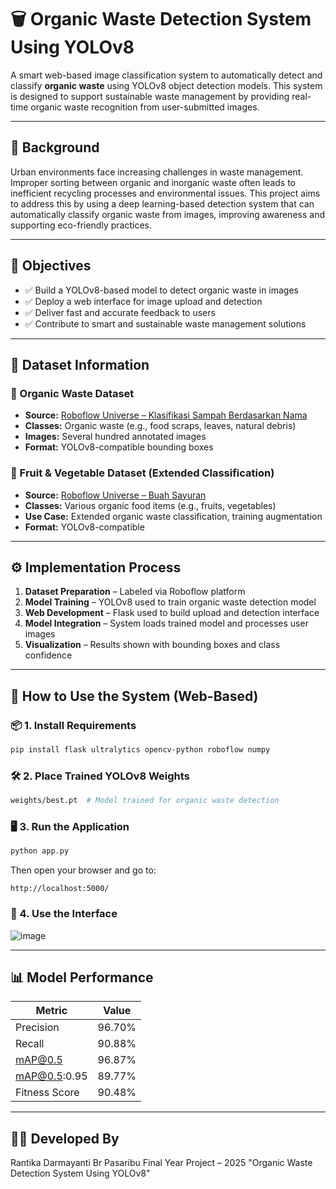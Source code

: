 # 🗑️ Organic Waste Detection System Using YOLOv8

A smart web-based image classification system to automatically detect and classify **organic waste** using YOLOv8 object detection models. This system is designed to support sustainable waste management by providing real-time organic waste recognition from user-submitted images.

---

## 🧱 Background

Urban environments face increasing challenges in waste management. Improper sorting between organic and inorganic waste often leads to inefficient recycling processes and environmental issues. This project aims to address this by using a deep learning-based detection system that can automatically classify organic waste from images, improving awareness and supporting eco-friendly practices.

---

## 🎯 Objectives

- ✅ Build a YOLOv8-based model to detect organic waste in images
- ✅ Deploy a web interface for image upload and detection
- ✅ Deliver fast and accurate feedback to users
- ✅ Contribute to smart and sustainable waste management solutions

---

## 📂 Dataset Information

### 🧪 Organic Waste Dataset
- **Source:** [Roboflow Universe – Klasifikasi Sampah Berdasarkan Nama](https://universe.roboflow.com/siscer-project/klasifikasi-sampah-berdasarkan-nama/dataset/15/images?split=train)
- **Classes:** Organic waste (e.g., food scraps, leaves, natural debris)
- **Images:** Several hundred annotated images
- **Format:** YOLOv8-compatible bounding boxes

### 🍎 Fruit & Vegetable Dataset (Extended Classification)
- **Source:** [Roboflow Universe – Buah Sayuran](https://universe.roboflow.com/pcb-t7dcy/buah-sayuran/dataset/1)
- **Classes:** Various organic food items (e.g., fruits, vegetables)
- **Use Case:** Extended organic waste classification, training augmentation
- **Format:** YOLOv8-compatible

---

## ⚙️ Implementation Process

1. **Dataset Preparation** – Labeled via Roboflow platform  
2. **Model Training** – YOLOv8 used to train organic waste detection model  
3. **Web Development** – Flask used to build upload and detection interface  
4. **Model Integration** – System loads trained model and processes user images  
5. **Visualization** – Results shown with bounding boxes and class confidence  

---

## 🚀 How to Use the System (Web-Based)

### 📦 1. Install Requirements
```bash
pip install flask ultralytics opencv-python roboflow numpy
```
### 🛠️ 2. Place Trained YOLOv8 Weights
```bash
weights/best.pt  # Model trained for organic waste detection

```
### 🖥️ 3. Run the Application
```bash
python app.py

```
Then open your browser and go to:
```
http://localhost:5000/
```
### 🧪 4. Use the Interface
![image](https://github.com/user-attachments/assets/4cdd6e80-8c24-499b-bfab-355ca6bdb26b)

---

## 📊 Model Performance
| Metric           | Value    |
|------------------|----------|
| Precision        | 96.70%   |
| Recall           | 90.88%   |
| mAP@0.5          | 96.87%   |
| mAP@0.5:0.95     | 89.77%   |
| Fitness Score    | 90.48%   |

---

## 👩‍💻 Developed By
Rantika Darmayanti Br Pasaribu
Final Year Project – 2025
"Organic Waste Detection System Using YOLOv8"


